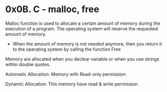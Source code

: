 # 0x0B. C - malloc, free

Malloc function is used to allocate a certain amount of memory during the execution of a program. The operating system will reserve the requested amount of memory.
 - When the amount of memory is not needed anymore, then you return it to the operating system by calling the function Free

Memory are allocated when you declear variable or when you use strings within double quotes.

Automatic Allocation: Memory with Read-only permission

Dynamic Allocation: This memory have read & write permission
